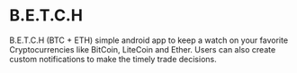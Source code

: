 # B.E.T.C.H

B.E.T.C.H (BTC + ETH) simple android app to keep a watch on your favorite Cryptocurrencies like BitCoin, LiteCoin and Ether. Users can also create custom notifications to make the timely trade decisions.
